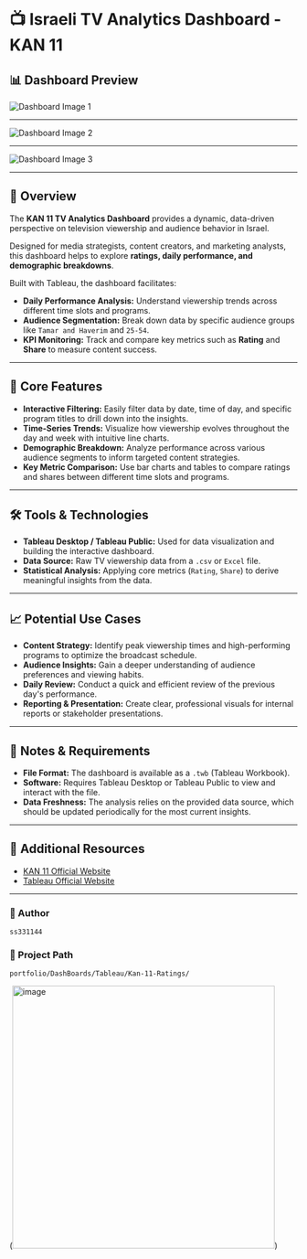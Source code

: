 # 📺 Israeli TV Analytics Dashboard - KAN 11

## 📊 Dashboard Preview

![Dashboard Image 1](https://github.com/user-attachments/assets/96006793-b026-4aef-8c25-45b2751c8eb8)

---

![Dashboard Image 2](https://github.com/user-attachments/assets/9ecbf9cb-edff-4a07-9ad8-7b099de6fdd5)

---

![Dashboard Image 3](https://github.com/user-attachments/assets/882e50e2-cc81-4923-a644-89eb151e614e)


---

## 🧠 Overview
The **KAN 11 TV Analytics Dashboard** provides a dynamic, data-driven perspective on television viewership and audience behavior in Israel.

Designed for media strategists, content creators, and marketing analysts, this dashboard helps to explore **ratings, daily performance, and demographic breakdowns**.

Built with Tableau, the dashboard facilitates:
- **Daily Performance Analysis:** Understand viewership trends across different time slots and programs.
- **Audience Segmentation:** Break down data by specific audience groups like `Tamar and Haverim` and `25-54`.
- **KPI Monitoring:** Track and compare key metrics such as **Rating** and **Share** to measure content success.

---

## 🔧 Core Features
- **Interactive Filtering:** Easily filter data by date, time of day, and specific program titles to drill down into the insights.
- **Time-Series Trends:** Visualize how viewership evolves throughout the day and week with intuitive line charts.
- **Demographic Breakdown:** Analyze performance across various audience segments to inform targeted content strategies.
- **Key Metric Comparison:** Use bar charts and tables to compare ratings and shares between different time slots and programs.

---

## 🛠️ Tools & Technologies
- **Tableau Desktop / Tableau Public:** Used for data visualization and building the interactive dashboard.
- **Data Source:** Raw TV viewership data from a `.csv` or `Excel` file.
- **Statistical Analysis:** Applying core metrics (`Rating`, `Share`) to derive meaningful insights from the data.

---

## 📈 Potential Use Cases
- **Content Strategy:** Identify peak viewership times and high-performing programs to optimize the broadcast schedule.
- **Audience Insights:** Gain a deeper understanding of audience preferences and viewing habits.
- **Daily Review:** Conduct a quick and efficient review of the previous day's performance.
- **Reporting & Presentation:** Create clear, professional visuals for internal reports or stakeholder presentations.

---

## 📌 Notes & Requirements
- **File Format:** The dashboard is available as a `.twb` (Tableau Workbook).
- **Software:** Requires Tableau Desktop or Tableau Public to view and interact with the file.
- **Data Freshness:** The analysis relies on the provided data source, which should be updated periodically for the most current insights.

---

## 🔗 Additional Resources
- [KAN 11 Official Website](https://www.kan.org.il/)
- [Tableau Official Website](https://www.tableau.com/)

---

### 👤 Author
`ss331144`

### 📂 Project Path
`portfolio/DashBoards/Tableau/Kan-11-Ratings/`



(<img width="459" height="460" alt="image" src="https://github.com/user-attachments/assets/95df98d7-4bf0-45f1-9f54-72aeb325bdc6" />)
